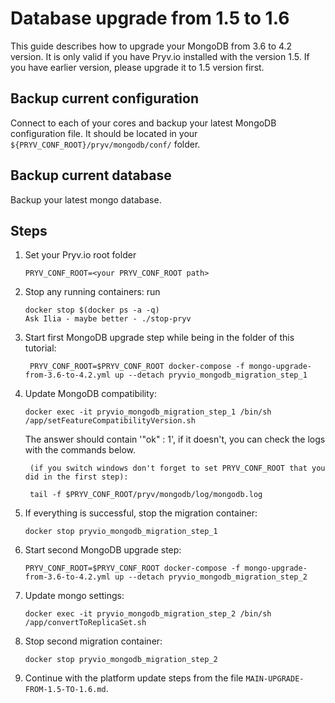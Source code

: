 
# Database upgrade from 1.5 to 1.6

This guide describes how to upgrade your MongoDB from 3.6 to 4.2 version. It is only valid if you have Pryv.io installed with the version 1.5. 
If you have earlier version, please upgrade it to 1.5 version first.

## Backup current configuration

Connect to each of your cores and backup your latest MongoDB configuration file. It should be located in your `${PRYV_CONF_ROOT}/pryv/mongodb/conf/` folder.

## Backup current database

Backup your latest mongo database.

## Steps

1. Set your Pryv.io root folder 
    ```
    PRYV_CONF_ROOT=<your PRYV_CONF_ROOT path>
    ```
2. Stop any running containers: run 
    ```
    docker stop $(docker ps -a -q)
   Ask Ilia - maybe better - ./stop-pryv
    ```
3. Start first MongoDB upgrade step while being in the folder of this tutorial: 
    ```
     PRYV_CONF_ROOT=$PRYV_CONF_ROOT docker-compose -f mongo-upgrade-from-3.6-to-4.2.yml up --detach pryvio_mongodb_migration_step_1
    ```
4. Update MongoDB compatibility: 
    
    ```
    docker exec -it pryvio_mongodb_migration_step_1 /bin/sh /app/setFeatureCompatibilityVersion.sh
    ```
   The answer should contain '"ok" : 1', if it doesn't, you can check the logs with the commands below.
   ```
    (if you switch windows don't forget to set PRYV_CONF_ROOT that you did in the first step):
    
    tail -f $PRYV_CONF_ROOT/pryv/mongodb/log/mongodb.log
    ```
5. If everything is successful, stop the migration container:
    ```
    docker stop pryvio_mongodb_migration_step_1
    ```
6. Start second MongoDB upgrade step: 
    ```
    PRYV_CONF_ROOT=$PRYV_CONF_ROOT docker-compose -f mongo-upgrade-from-3.6-to-4.2.yml up --detach pryvio_mongodb_migration_step_2
   ```
7. Update mongo settings: 
    ```
    docker exec -it pryvio_mongodb_migration_step_2 /bin/sh /app/convertToReplicaSet.sh
    ```
8. Stop second migration container: 
    ```
    docker stop pryvio_mongodb_migration_step_2
    ```
9. Continue with the platform update steps from the file `MAIN-UPGRADE-FROM-1.5-TO-1.6.md`.